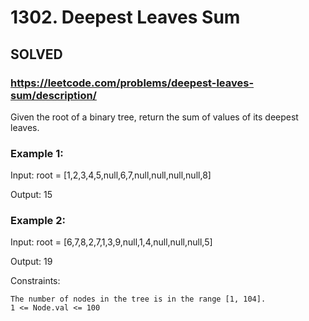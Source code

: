 # 1302. Deepest Leaves Sum

## SOLVED 

### https://leetcode.com/problems/deepest-leaves-sum/description/

Given the root of a binary tree, return the sum of values of its deepest leaves.



### Example 1:

Input: root = [1,2,3,4,5,null,6,7,null,null,null,null,8]

Output: 15

### Example 2:

Input: root = [6,7,8,2,7,1,3,9,null,1,4,null,null,null,5]

Output: 19



Constraints:

    The number of nodes in the tree is in the range [1, 104].
    1 <= Node.val <= 100

